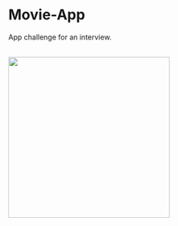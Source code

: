 # Movie-App
App challenge for an interview.

<br>
<img width="320" src="https://github.com/dxtucson/Movie-App/blob/master/Movie%20App%20Demo_1.gif" >
<br>
